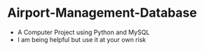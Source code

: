 # Airport-Management-Database
- A Computer Project using Python and MySQL
- I am being helpful but use it at your own risk 

